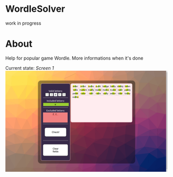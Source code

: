 # WordleSolver
work in progress

# About
Help for popular game Wordle. More informations when it's done

Current state:
_Screen 1_ \
![Screen](./screenshots/screen1.png)
